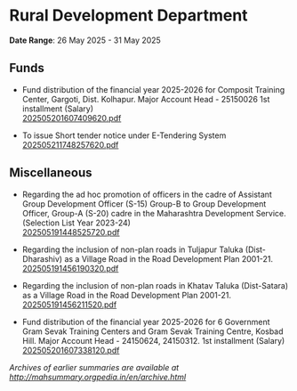 # Rural Development Department

**Date Range**: 26 May 2025 - 31 May 2025


## Funds
- Fund distribution of the financial year 2025-2026 for Composit Training Center, Gargoti, Dist. Kolhapur.  Major Account Head - 25150026  1st installment (Salary)\
  [202505201607409620.pdf](https://gr.maharashtra.gov.in/Site/Upload/Government%20Resolutions/English/202505201607409620.pdf)

- To issue Short tender notice under E-Tendering System\
  [202505211748257620.pdf](https://gr.maharashtra.gov.in/Site/Upload/Government%20Resolutions/English/202505211748257620.pdf)

## Miscellaneous
- Regarding the ad hoc promotion of officers in the cadre of Assistant Group Development Officer (S-15) Group-B to Group Development Officer, Group-A (S-20) cadre in the Maharashtra Development Service.  (Selection List Year 2023-24)\
  [202505191448525720.pdf](https://gr.maharashtra.gov.in/Site/Upload/Government%20Resolutions/English/202505191448525720.pdf)

- Regarding the inclusion of non-plan roads in Tuljapur Taluka (Dist-Dharashiv) as a Village Road in the Road Development Plan 2001-21.\
  [202505191456190320.pdf](https://gr.maharashtra.gov.in/Site/Upload/Government%20Resolutions/English/202505191456190320.pdf)

- Regarding the inclusion of non-plan roads in Khatav Taluka (Dist-Satara) as a Village Road in the Road Development Plan 2001-21.\
  [202505191456211520.pdf](https://gr.maharashtra.gov.in/Site/Upload/Government%20Resolutions/English/202505191456211520.pdf)

- Fund distribution of the financial year 2025-2026 for 6 Government Gram Sevak Training Centers and Gram Sevak Training Centre, Kosbad Hill. Major Account Head - 24150624, 24150312. 1st installment (Salary)\
  [202505201607338120.pdf](https://gr.maharashtra.gov.in/Site/Upload/Government%20Resolutions/English/202505201607338120.pdf)


*Archives of earlier summaries are available at http://mahsummary.orgpedia.in/en/archive.html*